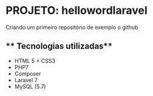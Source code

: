 # **PROJETO: hellowordlaravel**
Criando um primeiro repositório de exemplo o github


## ** Tecnologias utilizadas**
* HTML 5 + CSS3
* PHP7
* Composer
* Laravel 7
* MySQL (5.7)
